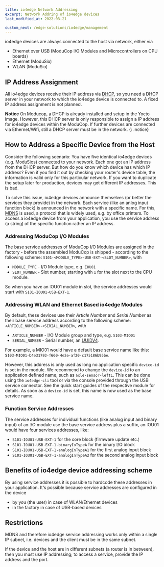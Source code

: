 ```yaml
---
title: io4edge Network Addressing
excerpt: Network Addring of io4edge devices
last_modified_at: 2022-03-21

custom_next: /edge-solutions/io4edge/management
---
```


io4edge devices are always connected to the host via network, either via
* Ethernet over USB (ModuCop I/O Modules and Microcontrollers on CPU boards)
* Ethernet (ModuSio)
* WLAN (ModuSio)

## IP Address Assignment

All io4edge devices receive their IP address via [DHCP](https://en.wikipedia.org/wiki/Dynamic_Host_Configuration_Protocol), so you need a DHCP server in your network to which the io4edge device is connected to. A fixed IP address assignment is not planned.

**Notice** On Moducop, a DHCP is already installed and setup in the Yocto image. However, this DHCP server is only responsible to assign a IP address for io4edge devices within the ModuCop. If further devices are connected via Ethernet/Wifi, still a DHCP server must be in the network.
{: .notice}

## How to Address a Specific Device from the Host

Consider the following scenario: You have five identical io4edge devices (e.g. ModuSios) connected to your network. Each one got an IP address from the DHCP server. But how do you know which device has which IP address? Even if you find it out by checking your router's device table, the information is valid only for this particular network. If you want to duplicate the setup later for production, devices may get different IP addresses. This is bad.

To solve this issue, io4edge devices announce themselves (or better the services they provide) in the network. Each service (like an anlog input function block) is announced in the network with a specific name. For this, [MDNS](https://en.wikipedia.org/wiki/Multicast_DNS) is used, a protocol that is widely used, e.g. by office printers. To access a io4edge device from your application, you use the service address (a string) of the specific function rather an IP address.

### Addressing ModuCop I/O Modules

The base service addresses of ModuCop I/O Modules are assigned in the factory - before the assembled ModuCop is shipped - according to the following scheme:
`S101-<MODULE_TYPE>-USB-EXT-<SLOT_NUMBER>`, with
* `MODULE_TYPE` - I/O Module type, e.g. `IOU01`
* `SLOT_NUMBER` - Slot number, starting with `1` for the slot next to the CPU module.

So when you have an IOU01 module in slot, the service addresses would start with `S101-IOU01-USB-EXT-1`.

### Addressing WLAN and Ethernet Based io4edge Modules

By default, these devices use their *Article Number* and *Serial Number* as their base service address according to the following scheme:
`<ARTICLE_NUMBER>-<SERIAL_NUMBER>`, with
* `ARTICLE_NUMBER` - I/O Module group and type, e.g. `S103-MIO01`
* `SERIAL_NUMBER` - Serial number, an [UUIDV4](https://en.wikipedia.org/wiki/Universally_unique_identifier).

For example, a MIO01 would have a default base service name like this: `S103-MIO01-b4e31793-f660-4e2e-af20-c175186b95be`.

However, this address is only used as long no application specific `device-id` is set in the module. We recommend to change the `device-id` to an application defined name, such as `axle-sensor-left1`. This can be done using the `io4edge-cli` tool or via the console provided through the USB service connector. See the quick start guides of the respective module for details. As soon as a `device-id` is set, this name is now used as the base service name.

### Function Service Addresses
The service addresses for individual functions (like analog input and binary input) of an I/O module use the base service address plus a suffix, an IOU01 would have four services addresses, like:
* `S101-IOU01-USB-EXT-1` for the core block (firmware update etc.)
* `S101-IOU01-USB-EXT-1-binaryIoTypeA` for the binary I/O block
* `S101-IOU01-USB-EXT-1-analogInTypeA1` for the first analog input block
* `S101-IOU01-USB-EXT-1-analogInTypeA2` for the second analog input block

## Benefits of io4edge device addressing scheme

By using service addresses it is possible to hardcode these addresses in your application. It's possible because service addresses are configured in the device
* by you (the user) in case of WLAN/Ethernet devices
* in the factory in case of USB-based devices

## Restrictions

MDNS and therefore io4edge service addressing works only within a single IP subnet, i.e. devices and the client must be in the same subnet.

If the device and the host are in different subnets (a router is in between), then you must use IP addressing; to access a service, provide the IP address and the port.
